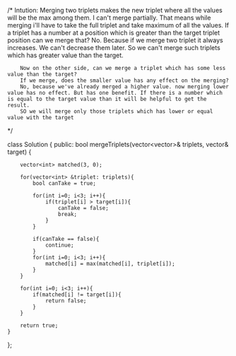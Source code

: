 /*
    Intution:
        Merging two triplets makes the new triplet where all the values will be the max among them.
        I can't merge partially. That means while merging i'll have to take the full triplet and take maximum of all the values.
        If a triplet has a number at a position which is greater than the target triplet position can we merge that?
        No. Because if we merge two triplet it always increases. We can't decrease them later. So we can't merge such triplets which has greater value than the target.
        
        Now on the other side, can we merge a triplet which has some less value than the target?
        If we merge, does the smaller value has any effect on the merging?
        No, because we've already merged a higher value. now merging lower value has no effect. But has one benefit. If there is a number which is equal to the target value than it will be helpful to get the result.
        SO we will merge only those triplets which has lower or equal value with the target
*/

class Solution {
public:
    bool mergeTriplets(vector<vector<int>>& triplets, vector<int>& target) {
        
        vector<int> matched(3, 0);

        for(vector<int> &triplet: triplets){
            bool canTake = true;

            for(int i=0; i<3; i++){
                if(triplet[i] > target[i]){
                    canTake = false;
                    break;
                }
            }

            if(canTake == false){
                continue;
            }
            for(int i=0; i<3; i++){
                matched[i] = max(matched[i], triplet[i]);
            }
        }

        for(int i=0; i<3; i++){
            if(matched[i] != target[i]){
                return false;
            }
        }

        return true;
    }
};
